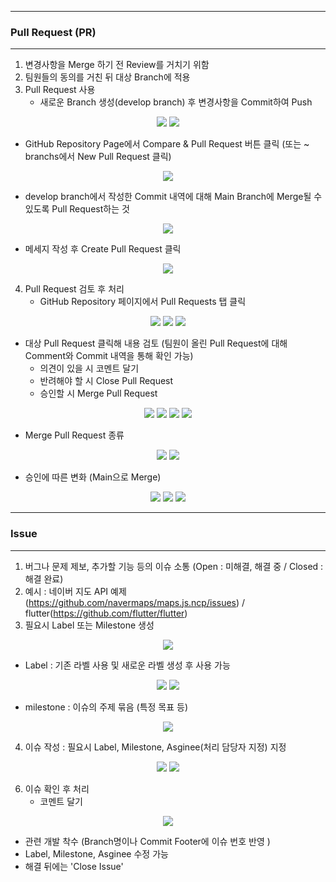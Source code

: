 -----
### Pull Request (PR)
-----
1. 변경사항을 Merge 하기 전 Review를 거치기 위함
2. 팀원들의 동의를 거친 뒤 대상 Branch에 적용
3. Pull Request 사용
   - 새로운 Branch 생성(develop branch) 후 변경사항을 Commit하여 Push
<div align="center">
<img src="https://github.com/sooyounghan/Web/assets/34672301/ba973e7a-5720-427a-9310-0e21daa6d639">
<img src="https://github.com/sooyounghan/Web/assets/34672301/1253a098-29ff-4442-9335-7003c8c10732">
</div>

   - GitHub Repository Page에서 Compare & Pull Request 버튼 클릭 (또는 ~ branchs에서 New Pull Request 클릭)
<div align="center">
<img src="https://github.com/sooyounghan/Web/assets/34672301/96ae7e7b-d3ef-45a6-9748-84abec61c3b3">
</div>

   - develop branch에서 작성한 Commit 내역에 대해 Main Branch에 Merge될 수 있도록 Pull Request하는 것
<div align="center">
<img src="https://github.com/sooyounghan/Web/assets/34672301/73ca3b95-0298-415a-a0e5-ca7f4afccd5a">
</div>

   - 메세지 작성 후 Create Pull Request 클릭
<div align="center">
<img src="https://github.com/sooyounghan/Web/assets/34672301/e0c20632-addf-4e99-b1e8-635e6299415b">
</div>

4. Pull Request 검토 후 처리
   - GitHub Repository 페이지에서 Pull Requests 탭 클릭
<div align="center">
<img src="https://github.com/sooyounghan/Git_Practice/assets/34672301/f8e8076c-f744-4cec-8e80-caee5db9d739">
<img src="https://github.com/sooyounghan/Web/assets/34672301/e0c20632-addf-4e99-b1e8-635e6299415b">
<img src="https://github.com/sooyounghan/Web/assets/34672301/c5a7a204-aa99-4636-b935-2035b88928bc">
</div>

   - 대상 Pull Request 클릭해 내용 검토 (팀원이 올린 Pull Request에 대해 Comment와 Commit 내역을 통해 확인 가능)
     + 의견이 있을 시 코멘트 달기
     + 반려해야 할 시 Close Pull Request
     + 승인할 시 Merge Pull Request
<div align="center">
<img src="https://github.com/sooyounghan/Web/assets/34672301/333a5224-fe86-41c3-8657-378c431b2fcd">
<img src="https://github.com/sooyounghan/Web/assets/34672301/791d8bb5-1236-4511-80bf-79aced67c40d">
<img src="https://github.com/sooyounghan/Web/assets/34672301/73c0f523-81a8-442d-83f8-1b79f8db258e">
<img src="https://github.com/sooyounghan/Web/assets/34672301/6bb8c41b-9ff6-483e-bace-214f8a602fa7">
</div>

  - Merge Pull Request 종류
<div align="center">
<img src="https://github.com/sooyounghan/Web/assets/34672301/8e074f14-9a9c-4b32-b7f9-3353b283b60d">
<img src="https://github.com/sooyounghan/Web/assets/34672301/3b816565-f889-40c9-895a-db2290abf986">
</div>

  - 승인에 따른 변화 (Main으로 Merge)
<div align="center">
<img src="https://github.com/sooyounghan/Web/assets/34672301/77497762-9174-4d5f-aa97-2518b1551f9d">
<img src="https://github.com/sooyounghan/Web/assets/34672301/91781457-43cb-47d8-bad2-f0cb725d719c">
<img src="https://github.com/sooyounghan/Web/assets/34672301/b9fc4b88-ecc5-4d92-9ed2-fa1410423c51">
</div>

-----
### Issue
-----
1. 버그나 문제 제보, 추가할 기능 등의 이슈 소통 (Open : 미해결, 해결 중 / Closed : 해결 완료)
2. 예시 : 네이버 지도 API 예제 (https://github.com/navermaps/maps.js.ncp/issues) / flutter(https://github.com/flutter/flutter)
3. 필요시 Label 또는 Milestone 생성
<div align="center">
<img src="https://github.com/sooyounghan/Web/assets/34672301/4c8855b7-cadd-49a5-b848-2baff97fe1fb">
</div>

   - Label : 기존 라벨 사용 및 새로운 라벨 생성 후 사용 가능
<div align="center">
<img src="https://github.com/sooyounghan/Web/assets/34672301/4980993c-dcab-4e30-a6c1-521d98e32c69">
<img src="https://github.com/sooyounghan/Web/assets/34672301/bc15347f-d04a-4f19-961e-9d3c72bc1630">
</div>

   - milestone : 이슈의 주제 묶음 (특정 목표 등)
<div align="center">
<img src="https://github.com/sooyounghan/Web/assets/34672301/9803c326-8991-4cfc-8184-5f87196e09c7">
</div>

4. 이슈 작성 : 필요시 Label, Milestone, Asginee(처리 담당자 지정) 지정
<div align="center">
<img src="https://github.com/sooyounghan/Web/assets/34672301/bedf4ae0-f00a-45c4-90cb-0a30d0a871d9">
<img src="https://github.com/sooyounghan/Web/assets/34672301/1117a702-e9f4-486f-9afe-6ab2ff0e79b1">
</div>

6. 이슈 확인 후 처리
   - 코멘트 달기

<div align="center">
<img src="https://github.com/sooyounghan/Web/assets/34672301/57cb297e-4357-4139-8f1f-d1ef37bad698">
</div>

   - 관련 개발 착수 (Branch명이나 Commit Footer에 이슈 번호 반영 )
   - Label, Milestone, Asginee 수정 가능
   - 해결 뒤에는 'Close Issue'
